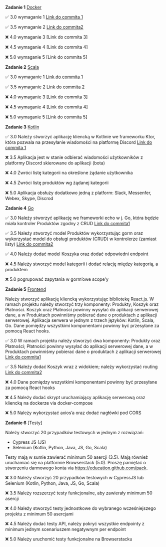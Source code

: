 **Zadanie 1** [Docker](https://github.com/ewakobrzynska/Ebiznes/tree/main/Ex1)

:white_check_mark: 3.0 wymaganie 1 [Link do commita 1](https://github.com/ewakobrzynska/Ebiznes/commit/6d50b574b8d617dc16c6a3eed0dcc88f9399b271)

:white_check_mark: 3.5 wymaganie 2 [Link do commita2 ](https://github.com/ewakobrzynska/Ebiznes/commit/1f6092d52a8ebb602a6826a8512824272609c495)

:x: 4.0 wymaganie 3 [Link do commita 3]

:x: 4.5 wymaganie 4 [Link do commita 4]

:x: 5.0 wymaganie 5 [Link do commita 5]



**Zadanie 2** [Scala](https://github.com/ewakobrzynska/Ebiznes/tree/main/ex2)

:white_check_mark:  3.0 wymaganie 1 [Link do commita 1](https://github.com/ewakobrzynska/Ebiznes/commit/9b6983b8ffdd862aa16a5229d35ce2e039769d51)

:white_check_mark:  3.5 wymaganie 2 [Link do commita 2](https://github.com/ewakobrzynska/Ebiznes/commit/0232d39cf92a410053e0807ca46ab946d14570c1)

:x: 4.0 wymaganie 3 [Link do commita 3]

:x: 4.5 wymaganie 4 [Link do commita 4]

:x: 5.0 wymaganie 5 [Link do commita 5]



**Zadanie 3** [Kotlin](https://github.com/ewakobrzynska/Ebiznes/tree/main/ebiznes3)

:white_check_mark: 3.0 Należy stworzyć aplikację kliencką w Kotlinie we frameworku Ktor, która pozwala na przesyłanie wiadomości na platformę Discord [Link do commita 1](https://github.com/ewakobrzynska/Ebiznes/commit/4e3ca19c5e01c3d3503866427b9b083e57f8f7ec)

:x: 3.5 Aplikacja jest w stanie odbierać wiadomości użytkowników z platformy Discord skierowane do aplikacji (bota)

:x: 4.0 Zwróci listę kategorii na określone żądanie użytkownika

:x: 4.5 Zwróci listę produktów wg żądanej kategorii

:x: 5.0 Aplikacja obsłuży dodatkowo jedną z platform: Slack, Messenfer, Webex, Skype, Discrod



**Zadanie 4** [Go](https://github.com/ewakobrzynska/Ebiznes/tree/main/ex4)

:white_check_mark: 3.0 Należy stworzyć aplikację we frameworki echo w j. Go, która będzie miała kontroler Produktów zgodny z CRUD [Link do commita1](https://github.com/ewakobrzynska/Ebiznes/commit/7df271924ee932c7598b15e2742af622d19a1e1a)

:white_check_mark: 3.5 Należy stworzyć model Produktów wykorzystując gorm oraz wykorzystać model do obsługi produktów (CRUD) w kontrolerze (zamiast listy) [Link do commita2](https://github.com/ewakobrzynska/Ebiznes/commit/b75f46b20d78c061b7333bbd8ed7cc62c00c9635)

:white_check_mark: 4.0 Należy dodać model Koszyka oraz dodać odpowiedni endpoint 

:x: 4.5 Należy stworzyć model kategorii i dodać relację między kategorią, a produktem

:x: 5.0 pogrupować zapytania w gorm’owe scope'y



**Zadanie 5** [Frontend](https://github.com/ewakobrzynska/Ebiznes/tree/main/ex5/moja-aplikacja)

Należy stworzyć aplikację kliencką wykorzystując bibliotekę React.js. W ramach projektu należy stworzyć trzy komponenty: Produkty, Koszyk oraz Płatności. Koszyk oraz Płatności powinny wysyłać do aplikacji serwerowej dane, a w Produktach powinniśmy pobierać dane o produktach z aplikacji serwerowej. Aplikacja serwera w jednym z trzech języków: Kotlin, Scala, Go. Dane pomiędzy wszystkimi komponentami powinny być przesyłane za pomocą React hooks.

:white_check_mark: 3.0 W ramach projektu należy stworzyć dwa komponenty: Produkty oraz Płatności; Płatności powinny wysyłać do aplikacji serwerowej dane, a w Produktach powinniśmy pobierać dane o produktach z aplikacji serwerowej [Link do commita1](https://github.com/ewakobrzynska/Ebiznes/commit/1d0c4bab209c84a72eeefc73865a3cdd36c17e1c)


:white_check_mark: 3.5 Należy dodać Koszyk wraz z widokiem; należy wykorzystać routing [Link do commita2](https://github.com/ewakobrzynska/Ebiznes/commit/872c5c340f9cb794af209b8edd4be042fbec8e5b)


:x: 4.0 Dane pomiędzy wszystkimi komponentami powinny być przesyłane za pomocą React hooks

:x: 4.5 Należy dodać skrypt uruchamiający aplikację serwerową oraz kliencką na dockerze via docker-compose

:x: 5.0 Należy wykorzystać axios’a oraz dodać nagłówki pod CORS



**Zadanie 6** [Testy]

Należy stworzyć 20 przypadków testowych w jednym z rozwiązań:

- Cypress JS (JS)
- Selenium (Kotlin, Python, Java, JS, Go, Scala)

Testy mają w sumie zawierać minimum 50 asercji (3.5). Mają również uruchamiać się na platformie Browserstack (5.0). Proszę pamiętać o stworzeniu darmowego konta via https://education.github.com/pack.

:x: 3.0 Należy stworzyć 20 przypadków testowych w CypressJS lub Selenium (Kotlin, Python, Java, JS, Go, Scala)

:x: 3.5 Należy rozszerzyć testy funkcjonalne, aby zawierały minimum 50 asercji

:x: 4.0 Należy stworzyć testy jednostkowe do wybranego wcześniejszego projektu z minimum 50 asercjami

:x: 4.5 Należy dodać testy API, należy pokryć wszystkie endpointy z minimum jednym scenariuszem negatywnym per endpoint

:x: 5.0 Należy uruchomić testy funkcjonalne na Browserstacku

